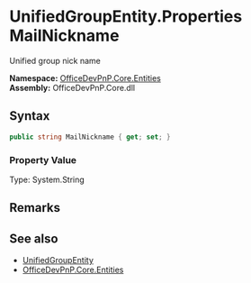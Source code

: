 # UnifiedGroupEntity.Properties MailNickname
 Unified group nick name   

**Namespace:** [OfficeDevPnP.Core.Entities](OfficeDevPnP.Core.Entities.md)  
**Assembly:** OfficeDevPnP.Core.dll  
## Syntax
```C#
public string MailNickname { get; set; }
```

### Property Value
Type: System.String  

## Remarks
  
## See also
- [UnifiedGroupEntity](OfficeDevPnP.Core.Entities.UnifiedGroupEntity.md) 
- [OfficeDevPnP.Core.Entities](OfficeDevPnP.Core.Entities.md) 
